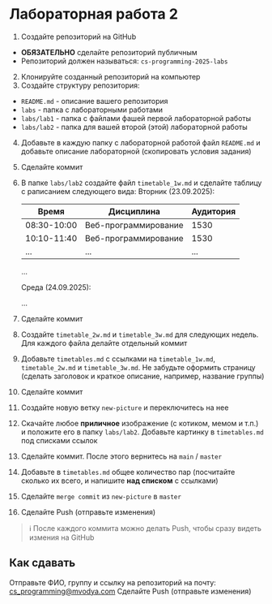 # Лабораторная работа 2

1. Создайте репозиторий на GitHub
  * **ОБЯЗАТЕЛЬНО** сделайте репозиторий публичным
  * Репозиторий должен называться: `cs-programming-2025-labs`
2. Клонируйте созданный репозиторий на компьютер
3. Создайте структуру репозитория:
  * `README.md` - описание вашего репозитория
  * `labs` - папка с лабораторными работами
  * `labs/lab1` - папка с файлами фашей первой лабораторной работы
  * `labs/lab2` - папка для вашей второй (этой) лабораторной работы
4. Добавьте в каждую папку с лабораторной работой файл `README.md` и добавьте описание лабораторной (скопировать условия задания)
5. Сделайте коммит
6. В папке `labs/lab2` создайте файл `timetable_1w.md` и сделайте таблицу с раписанием следующего вида:
    Вторник (23.09.2025):
    
    | Время       | Дисциплина           | Аудитория |
    | ----------- | -------------------- | --------- |
    | 08:30-10:00 | Веб-программирование | 1530      |
    | 10:10-11:40 | Веб-программирование | 1530      |
    | ...         | ...                  | ...       |

    ...
    
    Среда (24.09.2025):

    ...
7. Сделайте коммит
8. Создайте `timetable_2w.md` и `timetable_3w.md` для следующих недель. Для каждого файла делайте отдельный коммит
9. Добавьте `timetables.md` с ссылками на `timetable_1w.md`, `timetable_2w.md` и `timetable_3w.md`. Не забудьте оформить страницу (сделать заголовок и краткое описание, например, название группы)
10. Сделайте коммит
11. Создайте новую ветку `new-picture` и переключитесь на нее
12. Скачайте любое __приличное__ изображение (с котиком, мемом и т.п.) и положите его в папку `labs/lab2`. Добавьте картинку в `timetables.md` под списками ссылок
13. Сделайте коммит. После этого вернитесь на `main` / `master`
14. Добавьте в `timetables.md` общее количество пар (посчитайте сколько их всего, и напишите __над списком__ с ссылками)
15. Сделайте `merge commit` из `new-picture` в `master`
16. Сделайте Push (отправьте изменения)

> ℹ️ После каждого коммита можно делать Push, чтобы сразу видеть измения на GitHub

## Как сдавать

Отправьте ФИО, группу и ссылку на репозиторий на почту: cs_programming@mvodya.com
Сделайте Push (отправьте изменения)

